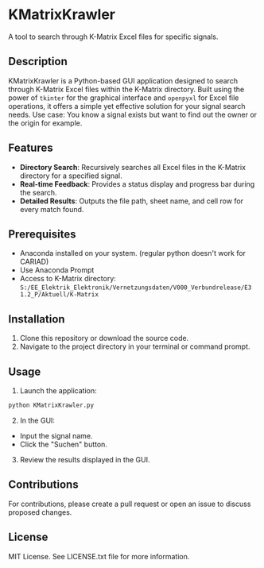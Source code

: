 
# KMatrixKrawler

A tool to search through K-Matrix Excel files for specific signals.

## Description

KMatrixKrawler is a Python-based GUI application designed to search through K-Matrix Excel files within the K-Matrix directory. Built using the power of `tkinter` for the graphical interface and `openpyxl` for Excel file operations, it offers a simple yet effective solution for your signal search needs.
Use case: You know a signal exists but want to find out the owner or the origin for example.

## Features

- **Directory Search**: Recursively searches all Excel files in the K-Matrix directory for a specified signal.
- **Real-time Feedback**: Provides a status display and progress bar during the search.
- **Detailed Results**: Outputs the file path, sheet name, and cell row for every match found.

## Prerequisites

- Anaconda installed on your system. (regular python doesn't work for CARIAD)
- Use Anaconda Prompt
- Access to K-Matrix directory: `S:/EE_Elektrik_Elektronik/Vernetzungsdaten/V000_Verbundrelease/E3 1.2_P/Aktuell/K-Matrix`

## Installation

1. Clone this repository or download the source code.
2. Navigate to the project directory in your terminal or command prompt.

## Usage

1. Launch the application:

```bash
python KMatrixKrawler.py
```

2. In the GUI:
- Input the signal name.
- Click the "Suchen" button.

3. Review the results displayed in the GUI.

## Contributions

For contributions, please create a pull request or open an issue to discuss proposed changes.

## License

MIT License. See LICENSE.txt file for more information.
